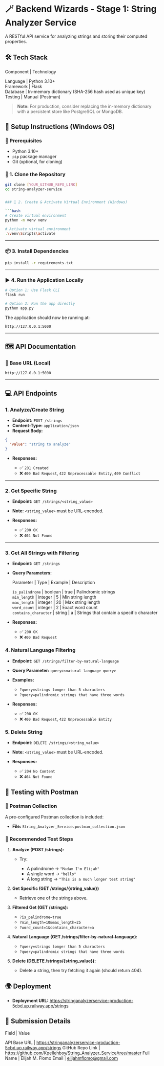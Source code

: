 # 🪄 Backend Wizards - Stage 1: String Analyzer Service

A RESTful API service for analyzing strings and storing their computed properties.


## 🛠️ Tech Stack

  Component | Technology                                             

  Language  | Python 3.10+                                           
  Framework | Flask                                                  
  Database  | In-memory dictionary (SHA-256 hash used as unique key) 
  Testing   | Manual (Postman)                                       

> **Note:** For production, consider replacing the in-memory dictionary with a persistent store like PostgreSQL or MongoDB.



## 🚀 Setup Instructions (Windows OS)

### 🧾 Prerequisites

* Python 3.10+
* `pip` package manager
* Git (optional, for cloning)



### 🔧 1. Clone the Repository

```bash
git clone [YOUR_GITHUB_REPO_LINK]
cd string-analyzer-service


### 🧪 2. Create & Activate Virtual Environment (Windows)

```bash
# Create virtual environment
python -m venv venv

# Activate virtual environment
.\venv\Scripts\activate
```

---

### 📦 3. Install Dependencies

```bash
pip install -r requirements.txt
```

---

### ▶️ 4. Run the Application Locally

```bash
# Option 1: Use Flask CLI
flask run

# Option 2: Run the app directly
python app.py
```

The application should now be running at:

```
http://127.0.0.1:5000
```

---

## 🗺️ API Documentation

### 🔹 Base URL (Local)

```
http://127.0.0.1:5000
```

---

## 💻 API Endpoints

### 1. **Analyze/Create String**

* **Endpoint:** `POST /strings`
* **Content-Type:** `application/json`
* **Request Body:**

```json
{
  "value": "string to analyze"
}
```

* **Responses:**

  * ✅ `201 Created`
  * ❌ `400 Bad Request`, `422 Unprocessable Entity`, `409 Conflict`

---

### 2. **Get Specific String**

* **Endpoint:** `GET /strings/<string_value>`
* **Note:** `<string_value>` must be URL-encoded.
* **Responses:**

  * ✅ `200 OK`
  * ❌ `404 Not Found`

---

### 3. **Get All Strings with Filtering**

* **Endpoint:** `GET /strings`

* **Query Parameters:**

    Parameter            | Type    | Example | Description                               

    `is_palindrome`      | boolean | true    | Palindromic strings                       
    `min_length`         | integer | 5       | Min string length                         
    `max_length`         | integer | 20      | Max string length                         
    `word_count`         | integer | 2       | Exact word count                          
    `contains_character` | string  | a       | Strings that contain a specific character 

* **Responses:**

  * ✅ `200 OK`
  * ❌ `400 Bad Request`



### 4. **Natural Language Filtering**

* **Endpoint:** `GET /strings/filter-by-natural-language`

* **Query Parameter:** `query=<natural language query>`

* **Examples:**

  * `?query=strings longer than 5 characters`
  * `?query=palindromic strings that have three words`

* **Responses:**

  * ✅ `200 OK`
  * ❌ `400 Bad Request`, `422 Unprocessable Entity`


### 5. **Delete String**

* **Endpoint:** `DELETE /strings/<string_value>`
* **Note:** `<string_value>` must be URL-encoded.
* **Responses:**

  * ✅ `204 No Content`
  * ❌ `404 Not Found`


## 🧪 Testing with Postman

### 🔸 Postman Collection

A pre-configured Postman collection is included:

* **File:** `String_Analyzer_Service.postman_collection.json`

### 🔹 Recommended Test Steps

1. **Analyze (POST /strings):**

   * Try:

     * A palindrome → `"Madam I'm Elijah"`
     * A single word → `"hello"`
     * A long string → `"This is a much longer test string"`

2. **Get Specific (GET /strings/{string_value})**

   * Retrieve one of the strings above.

3. **Filtered Get (GET /strings):**

   * `?is_palindrome=true`
   * `?min_length=10&max_length=25`
   * `?word_count=1&contains_character=a`

4. **Natural Language (GET /strings/filter-by-natural-language):**

   * `?query=strings longer than 5 characters`
   * `?query=palindromic strings that have three words`

5. **Delete (DELETE /strings/{string_value}):**

   * Delete a string, then try fetching it again (should return 404).


## 🌍 Deployment

* **Deployment URL:**
 https://stringanalyzerservice-production-5cbd.up.railway.app/strings


## 📌 Submission Details

  Field            | Value                    

  API Base URL     | https://stringanalyzerservice-production-5cbd.up.railway.app/strings
  GitHub Repo Link | https://github.com/Kpellehboy/String_Analyzer_Service/tree/master
  Full Name        | Elijah M. Flomo
  Email            | elijahmflomo@gmail.com


